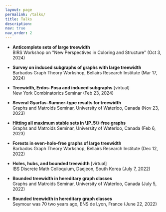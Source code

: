 ```yaml
---
layout: page
permalink: /talks/
title: Talks
description:
nav: true
nav_order: 2
---
```



* <b>Anticomplete sets of large treewidth</b>\
BIRS Workshop on "New Perspectives in Coloring and Structure" (Oct 3, 2024)

* <b>Survey on induced subgraphs of graphs with large treewidth</b>\
Barbados Graph Theory Workshop, Bellairs Research Institute (Mar 17, 2024)

* <b>Treewidth, Erdos-Posa and induced subgraphs</b> [virtual]\
   New York Combinatorics Seminar (Feb 23, 2024)

* <b>Several Gyarfas-Sumner-type results for treewidth</b>\
Graphs and Matroids Seminar, University of Waterloo, Canada (Nov 23, 2023)

* <b>Hitting all maximum stable sets in \\(P\_5\\)-free graphs</b>\
Graphs and Matroids Seminar, University of Waterloo, Canada (Feb 6, 2023)


* <b>Forests in even-hole-free graphs of large treewidth</b>\
Barbados Graph Theory Workshop, Bellairs Research Institute (Dec 12, 2022)


* <b>Holes, hubs, and bounded treewidth</b> [virtual]\
IBS Discrete Math Colloquium, Daejeon, South Korea (July 7, 2022)


* <b>Bounded treewidth in hereditary graph classes</b>\
Graphs and Matroids Seminar, University of Waterloo, Canada (July 5, 2022)


* <b>Bounded treewidth in hereditary graph classes</b>\
 Seymour was 70 two years ago, ENS de Lyon, France (June 22, 2022)

